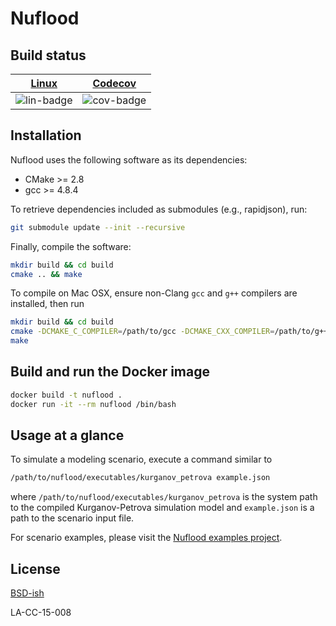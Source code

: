 # Nuflood

## Build status

| [Linux][lin-link] | [Codecov][cov-link] |
| :---------------: | :-------------------: |
| ![lin-badge]      | ![cov-badge]          |

[lin-badge]: https://travis-ci.org/lanl/nuflood.svg?branch=master "Travis build status"
[lin-link]: https://travis-ci.org/lanl/nuflood "Travis build status"
[cov-badge]: https://codecov.io/gh/lanl/nuflood/branch/master/graph/badge.svg
[cov-link]: https://codecov.io/gh/lanl/nuflood

## Installation

Nuflood uses the following software as its dependencies:

* CMake >= 2.8
* gcc >= 4.8.4

To retrieve dependencies included as submodules (e.g., rapidjson), run:

```bash
git submodule update --init --recursive
```

Finally, compile the software:

```bash
mkdir build && cd build
cmake .. && make
```

To compile on Mac OSX, ensure non-Clang `gcc` and `g++` compilers are installed, then run
```bash
mkdir build && cd build
cmake -DCMAKE_C_COMPILER=/path/to/gcc -DCMAKE_CXX_COMPILER=/path/to/g++ ..
make
```

## Build and run the Docker image

```bash
docker build -t nuflood .
docker run -it --rm nuflood /bin/bash
```

## Usage at a glance
To simulate a modeling scenario, execute a command similar to
```bash
/path/to/nuflood/executables/kurganov_petrova example.json
```
where `/path/to/nuflood/executables/kurganov_petrova` is the system path to the compiled Kurganov-Petrova simulation model and `example.json` is a path to the scenario input file.

For scenario examples, please visit the [Nuflood examples project](https://github.com/tasseff/nuflood-examples).

## License
[BSD-ish](https://github.com/lanl/nuflood/blob/master/LICENSE.md)

LA-CC-15-008
